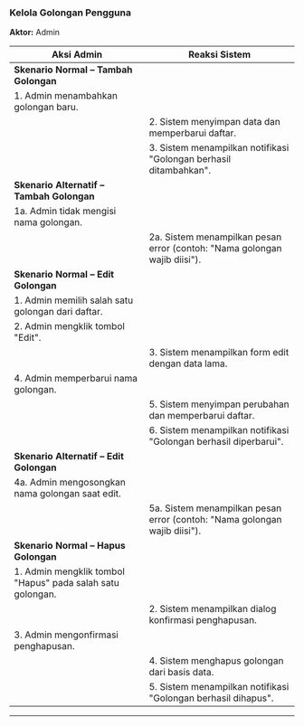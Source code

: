 

### **Kelola Golongan Pengguna**

**Aktor:** Admin

| **Aksi Admin**                                             | **Reaksi Sistem**                                                         |
| ---------------------------------------------------------- | ------------------------------------------------------------------------- |
| **Skenario Normal – Tambah Golongan**                      |                                                                           |
| 1. Admin menambahkan golongan baru.                        |                                                                           |
|                                                            | 2. Sistem menyimpan data dan memperbarui daftar.                          |
|                                                            | 3. Sistem menampilkan notifikasi "Golongan berhasil ditambahkan".         |
| **Skenario Alternatif – Tambah Golongan**                  |                                                                           |
| 1a. Admin tidak mengisi nama golongan.                     |                                                                           |
|                                                            | 2a. Sistem menampilkan pesan error (contoh: "Nama golongan wajib diisi"). |
| **Skenario Normal – Edit Golongan**                        |                                                                           |
| 1. Admin memilih salah satu golongan dari daftar.          |                                                                           |
| 2. Admin mengklik tombol "Edit".                           |                                                                           |
|                                                            | 3. Sistem menampilkan form edit dengan data lama.                         |
| 4. Admin memperbarui nama golongan.                        |                                                                           |
|                                                            | 5. Sistem menyimpan perubahan dan memperbarui daftar.                     |
|                                                            | 6. Sistem menampilkan notifikasi "Golongan berhasil diperbarui".          |
| **Skenario Alternatif – Edit Golongan**                    |                                                                           |
| 4a. Admin mengosongkan nama golongan saat edit.            |                                                                           |
|                                                            | 5a. Sistem menampilkan pesan error (contoh: "Nama golongan wajib diisi"). |
| **Skenario Normal – Hapus Golongan**                       |                                                                           |
| 1. Admin mengklik tombol "Hapus" pada salah satu golongan. |                                                                           |
|                                                            | 2. Sistem menampilkan dialog konfirmasi penghapusan.                      |
| 3. Admin mengonfirmasi penghapusan.                        |                                                                           |
|                                                            | 4. Sistem menghapus golongan dari basis data.                             |
|                                                            | 5. Sistem menampilkan notifikasi "Golongan berhasil dihapus".             |

---

